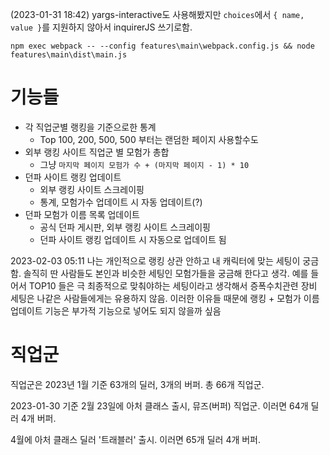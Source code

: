 (2023-01-31 18:42) yargs-interactive도 사용해봤지만 `choices`에서 `{ name, value }`를 지원하지 않아서 inquirerJS 쓰기로함.

```
npm exec webpack -- --config features\main\webpack.config.js && node features\main\dist\main.js
```

# 기능들

  * 각 직업군별 랭킹을 기준으로한 통계
    * Top 100, 200, 500, 500 부터는 랜덤한 페이지 사용할수도
  * 외부 랭킹 사이트 직업군 별 모험가 총합
    * 그냥 `마지막 페이지 모험가 수 + (마지막 페이지 - 1) * 10`
  * 던파 사이트 랭킹 업데이트
    * 외부 랭킹 사이트 스크레이핑
    * 통계, 모험가수 업데이트 시 자동 업데이트(?)
  * 던파 모험가 이름 목록 업데이트
    * 공식 던파 게시판, 외부 랭킹 사이트 스크레이핑
    * 던파 사이트 랭킹 업데이트 시 자동으로 업데이트 됨

2023-02-03 05:11
나는 개인적으로 랭킹 상관 안하고 내 캐릭터에 맞는 세팅이 궁금함. 솔직히 딴 사람들도 본인과 비슷한 세팅인 모험가들을 궁금해 한다고 생각.
예를 들어서 TOP10 들은 극 최종적으로 맞춰야하는 세팅이라고 생각해서 증폭수치관련 장비 세팅은 나같은 사람들에게는 유용하지 않음.
이러한 이유들 때문에 랭킹 + 모험가 이름 업데이트 기능은 부가적 기능으로 넣어도 되지 않을까 싶음

# 직업군

직업군은 2023년 1월 기준 63개의 딜러, 3개의 버퍼. 총 66개 직업군.

2023-01-30 기준 2월 23일에 아처 클래스 출시, 뮤즈(버퍼) 직업군. 이러면 64개 딜러 4개 버퍼.

4월에 아처 클래스 딜러 '트래블러' 출시. 이러면 65개 딜러 4개 버퍼.